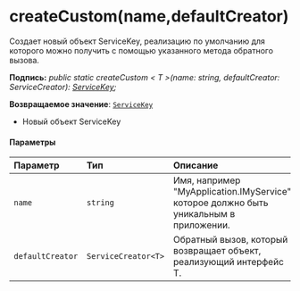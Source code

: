 # <a name="createcustomnamedefaultcreator"></a>createCustom(name,defaultCreator)




Создает новый объект ServiceKey, реализацию по умолчанию для которого можно получить с помощью указанного метода обратного вызова.

**Подпись:** _public static createCustom < T >(name: string, defaultCreator: ServiceCreator<T>): [ServiceKey](../sp-core-library/servicekey.md)<T>;_

**Возвращаемое значение**: [`ServiceKey`](../sp-core-library/servicekey.md)<T>



- Новый объект ServiceKey

#### <a name="parameters"></a>Параметры


| Параметр       | Тип    | Описание |
|:-------------|:---------------|:------------|
| `name`    | `string` | Имя, например "MyApplication.IMyService", которое должно быть уникальным в приложении. |
| `defaultCreator`    | `ServiceCreator<T>` | Обратный вызов, который возвращает объект, реализующий интерфейс T. |


